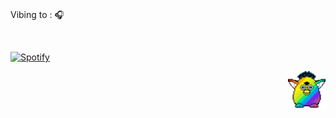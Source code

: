 <br> Vibing to : 🎧  </strong></p>

<br>

[![Spotify](https://novatorem-rho-swart.vercel.app/api/spotify)](https://open.spotify.com/user/31rgtpnylldb6a77kkzaddlcz4va)
<br>

<img src="party-furby.gif" align="right" width="60">
